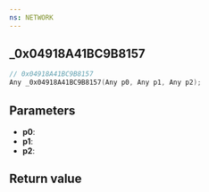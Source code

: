 ```yaml
---
ns: NETWORK
---
```

## _0x04918A41BC9B8157

```c
// 0x04918A41BC9B8157
Any _0x04918A41BC9B8157(Any p0, Any p1, Any p2);
```


## Parameters
* **p0**: 
* **p1**: 
* **p2**: 

## Return value
